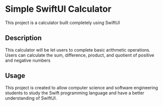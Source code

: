 # Simple SwiftUI Calculator
This project is a calculator built completely using SwiftUI

## Description
This calculator will be let users to complete basic arithmetic operations.
Users can calculate the sum, difference, product, and quotient of positive and negative numbers

## Usage
This project is created to allow computer science and software engineering students to study the Swift programming language and have a better understanding of SwiftUI.
